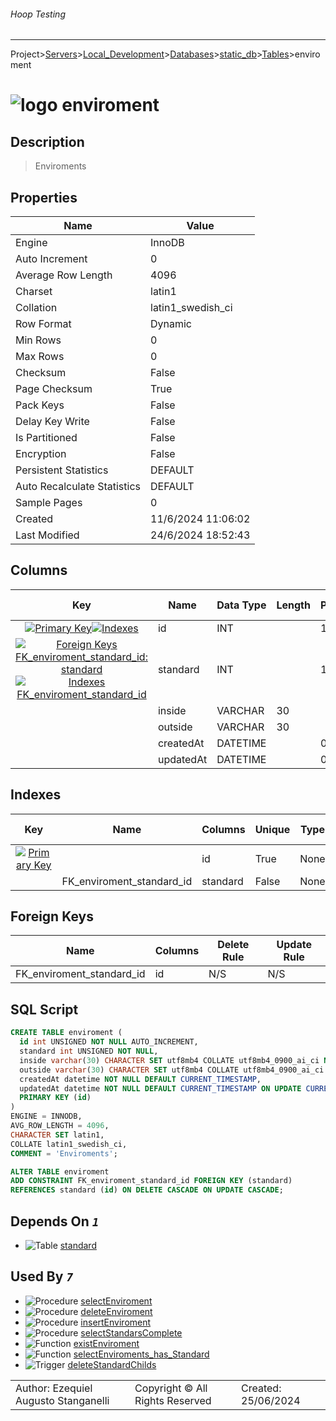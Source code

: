 ###### Hoop Testing
___
Project>[Servers](../../../../Servers.md)>[Local_Development](../../../Local_Development.md)>[Databases](../../Databases.md)>[static_db](../static_db.md)>[Tables](Tables.md)>enviroment


# ![logo](../../../../../Images/table64.svg) enviroment

## <a name="#Description"></a>Description
> Enviroments
## <a name="#Properties"></a>Properties
|Name|Value|
|---|---|
|Engine|InnoDB|
|Auto Increment|0|
|Average Row Length|4096|
|Charset|latin1|
|Collation|latin1_swedish_ci|
|Row Format|Dynamic|
|Min Rows|0|
|Max Rows|0|
|Checksum|False|
|Page Checksum|True|
|Pack Keys|False|
|Delay Key Write|False|
|Is Partitioned|False|
|Encryption|False|
|Persistent Statistics|DEFAULT|
|Auto Recalculate Statistics|DEFAULT|
|Sample Pages|0|
|Created|11/6/2024 11:06:02|
|Last Modified|24/6/2024 18:52:43|


## <a name="#Columns"></a>Columns
|Key|Name|Data Type|Length|Precision|Scale|Unsigned|Zerofill|Binary|Not Null|Auto Increment|Default|Virtual|Invisible|Description|
|:---:|---|---|---|---|---|---|---|---|---|---|---|---|---|---|
|[![Primary Key ](../../../../../Images/primarykey.svg)](#Indexes)[![Indexes ](../../../../../Images/index.svg)](#Indexes)|id|INT||11||True|False|False|True|True||False|False||
|[![Foreign Keys FK_enviroment_standard_id: standard](../../../../../Images/foreignkey.svg)](#ForeignKeys)[![Indexes FK_enviroment_standard_id](../../../../../Images/index.svg)](#Indexes)|standard|INT||11||True|False|False|True|False||False|False||
||inside|VARCHAR|30|||False|False|False|True|False||False|False||
||outside|VARCHAR|30|||False|False|False|True|False||False|False||
||createdAt|DATETIME||0||False|False|False|True|False|CURRENT_TIMESTAMP|False|False||
||updatedAt|DATETIME||0||False|False|False|True|False|CURRENT_TIMESTAMP|False|False||

## <a name="#Indexes"></a>Indexes
|Key|Name|Columns|Unique|Type|Key Lengths|
|:---:|---|---|---|---|---|
|[![Primary Key ](../../../../../Images/primarykey.svg)](#Indexes)||id|True|None|0|
||FK_enviroment_standard_id|standard|False|None|0|

## <a name="#ForeignKeys"></a>Foreign Keys
|Name|Columns|Delete Rule|Update Rule|
|---|---|---|---|
|FK_enviroment_standard_id|id|N/S|N/S|

## <a name="#SqlScript"></a>SQL Script
```SQL
CREATE TABLE enviroment (
  id int UNSIGNED NOT NULL AUTO_INCREMENT,
  standard int UNSIGNED NOT NULL,
  inside varchar(30) CHARACTER SET utf8mb4 COLLATE utf8mb4_0900_ai_ci NOT NULL,
  outside varchar(30) CHARACTER SET utf8mb4 COLLATE utf8mb4_0900_ai_ci NOT NULL,
  createdAt datetime NOT NULL DEFAULT CURRENT_TIMESTAMP,
  updatedAt datetime NOT NULL DEFAULT CURRENT_TIMESTAMP ON UPDATE CURRENT_TIMESTAMP,
  PRIMARY KEY (id)
)
ENGINE = INNODB,
AVG_ROW_LENGTH = 4096,
CHARACTER SET latin1,
COLLATE latin1_swedish_ci,
COMMENT = 'Enviroments';

ALTER TABLE enviroment
ADD CONSTRAINT FK_enviroment_standard_id FOREIGN KEY (standard)
REFERENCES standard (id) ON DELETE CASCADE ON UPDATE CASCADE;
```

## <a name="#DependsOn"></a>Depends On _`1`_
- ![Table](../../../../../Images/table.svg) [standard](standard.md)


## <a name="#UsedBy"></a>Used By _`7`_
- ![Procedure](../../../../../Images/procedure.svg) [selectEnviroment](../Procedures/selectEnviroment.md)
- ![Procedure](../../../../../Images/procedure.svg) [deleteEnviroment](../Procedures/deleteEnviroment.md)
- ![Procedure](../../../../../Images/procedure.svg) [insertEnviroment](../Procedures/insertEnviroment.md)
- ![Procedure](../../../../../Images/procedure.svg) [selectStandarsComplete](../Procedures/selectStandarsComplete.md)
- ![Function](../../../../../Images/function.svg) [existEnviroment](../Functions/existEnviroment.md)
- ![Function](../../../../../Images/function.svg) [selectEnviroments_has_Standard](../Functions/selectEnviroments_has_Standard.md)
- ![Trigger](../../../../../Images/trigger.svg) [deleteStandardChilds](../Triggers/deleteStandardChilds.md)


||||
|---|---|---|
|Author: Ezequiel Augusto Stanganelli|Copyright © All Rights Reserved|Created: 25/06/2024|